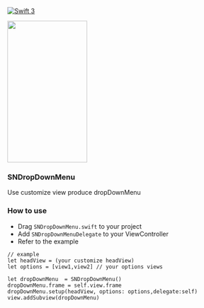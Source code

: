 [![Swift 3](https://img.shields.io/badge/Swift-3.0-orange.svg?style=flat)](https://swift.org)

<img src="http://snowzero.myds.me/github/image/SNDropDownMenu.gif" width=180 height=320>


### SNDropDownMenu
Use customize view produce dropDownMenu 

### How to use

- Drag `SNDropDownMenu.swift` to your project
- Add `SNDropDownMenuDelegate` to your ViewController
- Refer to the example
```
// example
let headView = (your customize headView)
let options = [view1,view2] // your options views

let dropDownMenu  = SNDropDownMenu()
dropDownMenu.frame = self.view.frame
dropDownMenu.setup(headView, options: options,delegate:self)
view.addSubview(dropDownMenu)
```
